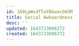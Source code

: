 ```yaml
---
id: JA9LpWxdfTaYBbwavSW3M
title: Social Awkwardness
desc: ''
updated: 1643723096372
created: 1643723096372
---
```


